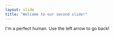 ```yaml
---
layout: slide
title: "Welcome to our second slide!"
---
```

I'm a perfect human.
Use the left arrow to go back!
